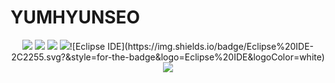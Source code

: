 
# YUMHYUNSEO
<div align="center"> 
<img src="https://img.shields.io/badge/java-007396?style=for-the-badge&logo=java&logoColor=white">
<img src="https://img.shields.io/badge/html5-E34F26?style=for-the-badge&logo=html5&logoColor=white"> 
<img src="https://img.shields.io/badge/css-1572B6?style=for-the-badge&logo=css3&logoColor=white"> 
<img src="https://img.shields.io/badge/oracle-F80000?style=for-the-badge&logo=oracle&logoColor=white">![Eclipse IDE](https://img.shields.io/badge/Eclipse%20IDE-2C2255.svg?&style=for-the-badge&logo=Eclipse%20IDE&logoColor=white)


<img src="https://img.shields.io/badge/javascript-F7DF1E?style=for-the-badge&logo=javascript&logoColor=white">

